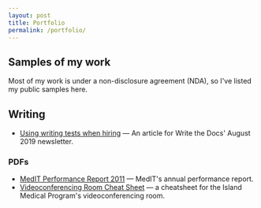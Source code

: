 ```yaml
---
layout: post
title: Portfolio
permalink: /portfolio/
---
```


## Samples of my work

Most of my work is under a non-disclosure agreement (NDA), so I've listed my public samples here.

## Writing

* [Using writing tests when hiring](http://www.writethedocs.org/blog/newsletter-august-2019/) — An article for Write the Docs' August 2019 newsletter.

### PDFs

* <a href="/assets/MedIT_PerformanceReport2011.pdf">MedIT Performance Report 2011</a> — MedIT's annual performance report.
* <a href="/assets/cheatsheet_IslandMedicalProgram.pdf">Videoconferencing Room Cheat Sheet</a> — a cheatsheet for the Island Medical Program's videoconferencing room.
